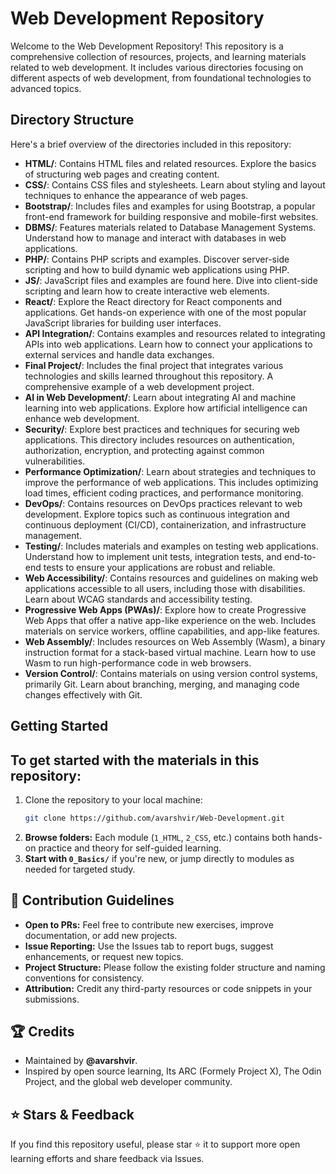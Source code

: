 # Web Development Repository

Welcome to the Web Development Repository! This repository is a comprehensive collection of resources, projects, and learning materials related to web development. It includes various directories focusing on different aspects of web development, from foundational technologies to advanced topics.

## Directory Structure

Here's a brief overview of the directories included in this repository:

- **HTML/**: Contains HTML files and related resources. Explore the basics of structuring web pages and creating content.
- **CSS/**: Contains CSS files and stylesheets. Learn about styling and layout techniques to enhance the appearance of web pages.
- **Bootstrap/**: Includes files and examples for using Bootstrap, a popular front-end framework for building responsive and mobile-first websites.
- **DBMS/**: Features materials related to Database Management Systems. Understand how to manage and interact with databases in web applications.
- **PHP/**: Contains PHP scripts and examples. Discover server-side scripting and how to build dynamic web applications using PHP.
- **JS/**: JavaScript files and examples are found here. Dive into client-side scripting and learn how to create interactive web elements.
- **React/**: Explore the React directory for React components and applications. Get hands-on experience with one of the most popular JavaScript libraries for building user interfaces.
- **API Integration/**: Contains examples and resources related to integrating APIs into web applications. Learn how to connect your applications to external services and handle data exchanges.
- **Final Project/**: Includes the final project that integrates various technologies and skills learned throughout this repository. A comprehensive example of a web development project.
- **AI in Web Development/**: Learn about integrating AI and machine learning into web applications. Explore how artificial intelligence can enhance web development.
- **Security/**: Explore best practices and techniques for securing web applications. This directory includes resources on authentication, authorization, encryption, and protecting against common vulnerabilities.
- **Performance Optimization/**: Learn about strategies and techniques to improve the performance of web applications. This includes optimizing load times, efficient coding practices, and performance monitoring.
- **DevOps/**: Contains resources on DevOps practices relevant to web development. Explore topics such as continuous integration and continuous deployment (CI/CD), containerization, and infrastructure management.
- **Testing/**: Includes materials and examples on testing web applications. Understand how to implement unit tests, integration tests, and end-to-end tests to ensure your applications are robust and reliable.
- **Web Accessibility/**: Contains resources and guidelines on making web applications accessible to all users, including those with disabilities. Learn about WCAG standards and accessibility testing.
- **Progressive Web Apps (PWAs)/**: Explore how to create Progressive Web Apps that offer a native app-like experience on the web. Includes materials on service workers, offline capabilities, and app-like features.
- **Web Assembly/**: Includes resources on Web Assembly (Wasm), a binary instruction format for a stack-based virtual machine. Learn how to use Wasm to run high-performance code in web browsers.
- **Version Control/**: Contains materials on using version control systems, primarily Git. Learn about branching, merging, and managing code changes effectively with Git.

## Getting Started

To get started with the materials in this repository:
----

1. Clone the repository to your local machine:
   ```bash
   git clone https://github.com/avarshvir/Web-Development.git
2. **Browse folders:** Each module (`1_HTML`, `2_CSS`, etc.) contains both hands-on practice and theory for self-guided learning.
3. **Start with `0_Basics/`** if you're new, or jump directly to modules as needed for targeted study.

## 🤝 Contribution Guidelines

- **Open to PRs:** Feel free to contribute new exercises, improve documentation, or add new projects.
- **Issue Reporting:** Use the Issues tab to report bugs, suggest enhancements, or request new topics.
- **Project Structure:** Please follow the existing folder structure and naming conventions for consistency.
- **Attribution:** Credit any third-party resources or code snippets in your submissions.

## 🏆 Credits

- Maintained by **@avarshvir**.
- Inspired by open source learning, Its ARC (Formely Project X), The Odin Project, and the global web developer community.

## ⭐ Stars & Feedback

If you find this repository useful, please star ⭐ it to support more open learning efforts and share feedback via Issues.

 
